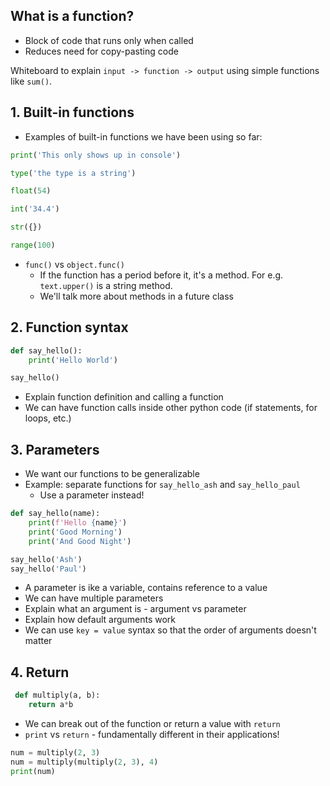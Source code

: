 ## What is a function?

* Block of code that runs only when called
* Reduces need for copy-pasting code

Whiteboard to explain `input -> function -> output` using simple functions like `sum()`.

## 1. Built-in functions
  
 * Examples of built-in functions we have been using so far:
  
```python
print('This only shows up in console')

type('the type is a string')

float(54)

int('34.4')

str({})

range(100)
```

  * `func()` vs `object.func()`
    * If the function has a period before it, it's a method. For e.g. `text.upper()` is a string method.
    * We'll talk more about methods in a future class

## 2. Function syntax

```python
def say_hello():
    print('Hello World')

say_hello()
```

* Explain function definition and calling a function
* We can have function calls inside other python code (if statements, for loops, etc.)

## 3. Parameters

* We want our functions to be generalizable
* Example: separate functions for `say_hello_ash` and `say_hello_paul`
    * Use a parameter instead!

```python
def say_hello(name):
    print(f'Hello {name}')
    print('Good Morning')
    print('And Good Night')

say_hello('Ash')
say_hello('Paul')
```

* A parameter is ike a variable, contains reference to a value
* We can have multiple parameters
* Explain what an argument is - argument vs parameter
* Explain how default arguments work
* We can use `key = value` syntax so that the order of arguments doesn't matter
 
 ## 4. Return
 
```python
 def multiply(a, b):
    return a*b
```
 
 * We can break out of the function or return a value with `return`
 * `print` vs `return` - fundamentally different in their applications!
    
```python
num = multiply(2, 3)
num = multiply(multiply(2, 3), 4)
print(num)
```



